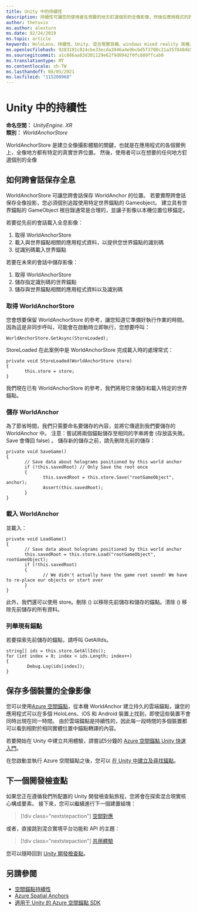 ```yaml
---
title: Unity 中的持續性
description: 持續性可讓您的使用者在想要的地方釘選個別的全像影像，然後在應用程式的許多用途之後找出它。
author: thetuvix
ms.author: alexturn
ms.date: 02/24/2019
ms.topic: article
keywords: HoloLens、持續性、Unity、混合現實耳機、windows mixed reality 耳機、虛擬實境耳機
ms.openlocfilehash: 9283191c024cbe33ecda3946a4e9bcbd5f3708c21a3578484b547207ee70a49b
ms.sourcegitcommit: a1c086aa83d381129e62f9d8942f0fc889ffcab0
ms.translationtype: MT
ms.contentlocale: zh-TW
ms.lasthandoff: 08/05/2021
ms.locfileid: "115208968"
---
```

# <a name="persistence-in-unity"></a>Unity 中的持續性

**命名空間：** *UnityEngine. XR*<br>
**類別：** *WorldAnchorStore*

WorldAnchorStore 是建立全像攝影體驗的關鍵，也就是在應用程式的各個實例上，全像地方都有特定的真實世界位置。 然後，使用者可以在想要的任何地方釘選個別的全像

## <a name="how-to-persist-holograms-across-sessions"></a>如何跨會話保存全息

WorldAnchorStore 可讓您跨會話保存 WorldAnchor 的位置。 若要實際跨會話保存全像投影，您必須個別追蹤使用特定世界錨點的 Gameobject。 建立具有世界錨點的 GameObject 根目錄通常是合理的，並讓子影像以本機位置位移錨定。

若要從先前的會話載入全息影像：
1. 取得 WorldAnchorStore
2. 載入與世界錨點相關的應用程式資料，以提供您世界錨點的識別碼
3. 從識別碼載入世界錨點

若要在未來的會話中儲存影像：
1. 取得 WorldAnchorStore
2. 儲存指定識別碼的世界錨點
3. 儲存與世界錨點相關的應用程式資料以及識別碼

### <a name="getting-the-worldanchorstore"></a>取得 WorldAnchorStore

您會想要保留 WorldAnchorStore 的參考，讓您知道它準備好執行作業的時間。 因為這是非同步呼叫，可能會在啟動時立即執行，您想要呼叫：

```
WorldAnchorStore.GetAsync(StoreLoaded);
```

StoreLoaded 在此案例中是 WorldAnchorStore 完成載入時的處理常式：

```
private void StoreLoaded(WorldAnchorStore store)
{
       this.store = store;
}
```

我們現在已有 WorldAnchorStore 的參考，我們將用它來儲存和載入特定的世界錨點。

### <a name="saving-a-worldanchor"></a>儲存 WorldAnchor

為了節省時間，我們只需要命名要儲存的內容，並將它傳遞到我們要儲存的 WorldAnchor 中。 注意：嘗試將兩個錨點儲存至相同的字串將會 (存放區失敗。Save 會傳回 false) 。 儲存新的儲存之前，請先刪除先前的儲存：

```
private void SaveGame()
{
       // Save data about holograms positioned by this world anchor
       if (!this.savedRoot) // Only Save the root once
       {
              this.savedRoot = this.store.Save("rootGameObject", anchor);
              Assert(this.savedRoot);
       }
}
```

### <a name="loading-a-worldanchor"></a>載入 WorldAnchor

並載入：

```
private void LoadGame()
{
       // Save data about holograms positioned by this world anchor
       this.savedRoot = this.store.Load("rootGameObject", rootGameObject);
       if (!this.savedRoot)
       {
              // We didn't actually have the game root saved! We have to re-place our objects or start over
       }
}
```

此外，我們還可以使用 store。刪除 () 以移除先前儲存和儲存的錨點。清除 () 移除先前儲存的所有資料。

### <a name="enumerating-existing-anchors"></a>列舉現有錨點

若要探索先前儲存的錨點，請呼叫 GetAllIds。

```
string[] ids = this.store.GetAllIds();
for (int index = 0; index < ids.Length; index++)
{
        Debug.Log(ids[index]);
}
```

## <a name="persisting-holograms-for-multiple-devices"></a>保存多個裝置的全像影像

您可以使用<a href="/azure/spatial-anchors/overview" target="_blank">Azure 空間錨點</a>，從本機 WorldAnchor 建立持久的雲端錨點，讓您的應用程式可以在多個 HoloLens、iOS 和 Android 裝置上找到，即使這些裝置不會同時出現在同一時間。  由於雲端錨點是持續性的，因此每一段時間的多個裝置都可以看到相對於相同實體位置中錨點轉譯的內容。

若要開始在 Unity 中建立共用體驗，請嘗試5分鐘的 <a href="/azure/spatial-anchors/unity-overview" target="_blank">Azure 空間錨點 Unity 快速入門</a>。

在您啟動並執行 Azure 空間錨點之後，您可以 <a href="/azure/spatial-anchors/concepts/create-locate-anchors-unity" target="_blank">在 Unity 中建立及尋找錨點</a>。

## <a name="next-development-checkpoint"></a>下一個開發檢查點

如果您正在遵循我們所配置的 Unity 開發檢查點旅程，您將會在探索混合現實核心構成要素。 接下來，您可以繼續進行下一個建置組塊：

> [!div class="nextstepaction"]
> [空間對應](spatial-mapping-in-unity.md)

或者，直接跳到混合實境平台功能和 API 的主題：

> [!div class="nextstepaction"]
> [共用體驗](shared-experiences-in-unity.md)

您可以隨時回到 [Unity 開發檢查點](unity-development-overview.md#2-core-building-blocks)。

## <a name="see-also"></a>另請參閱
* [空間錨點持續性](../../design/coordinate-systems.md#spatial-anchor-persistence)
* <a href="/azure/spatial-anchors" target="_blank">Azure Spatial Anchors</a>
* <a href="/dotnet/api/Microsoft.Azure.SpatialAnchors" target="_blank">適用于 Unity 的 Azure 空間錨點 SDK</a>